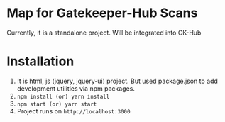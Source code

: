 # Map for Gatekeeper-Hub Scans

Currently, it is a standalone project. Will be integrated into GK-Hub

# Installation

1.  It is html, js (jquery, jquery-ui) project. But used package.json to add development utilities via npm packages.
2.  `npm install (or) yarn install`
3.  `npm start (or) yarn start`
4.  Project runs on `http://localhost:3000`
